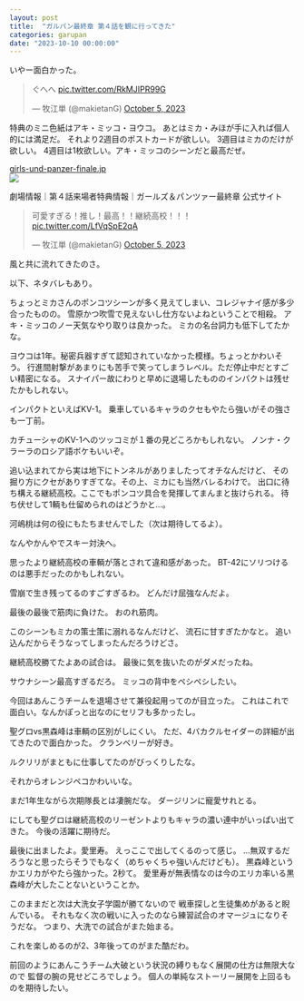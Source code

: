 ```yaml
---
layout: post
title:  "ガルパン最終章 第４話を観に行ってきた"
categories: garupan
date: "2023-10-10 00:00:00"
---
```


いやー面白かった。

<blockquote class="twitter-tweet tw-align-center"><p lang="ja" dir="ltr">ぐへへ <a href="https://t.co/RkMJIPR99G">pic.twitter.com/RkMJIPR99G</a></p>&mdash; 牧江単 (@makietanG) <a href="https://twitter.com/makietanG/status/1709871990075728049?ref_src=twsrc%5Etfw">October 5, 2023</a></blockquote> <script async src="https://platform.twitter.com/widgets.js" charset="utf-8"></script>

特典のミニ色紙はアキ・ミッコ・ヨウコ。
あとはミカ・みほが手に入れば個人的には満足だ。
それより2週目のポストカードが欲しい。
3週目はミカのだけが欲しい。
4週目は1枚欲しい。アキ・ミッコのシーンだと最高だぜ。


<div class="card">
  <a href="https://girls-und-panzer-finale.jp/theater-finale04-visitor-benefits/"></a>
  <div class="card__header">
    <a href="https://girls-und-panzer-finale.jp/theater-finale04-visitor-benefits/">girls-und-panzer-finale.jp</a>
  </div>
  <div class="card__image">
    <img src="https://girls-und-panzer-finale.jp/iaY7mRf2zJ/wp-content/themes/gulpan-finale2020/img/ogp.png">
  </div>
  <div class="card__title">
    <p>劇場情報｜第４話来場者特典情報｜ガールズ＆パンツァー最終章 公式サイト</p>
  </div>
  <div class="card__description">
    <p></p>
  </div>
</div>


<blockquote class="twitter-tweet tw-align-center"><p lang="ja" dir="ltr">可愛すぎる！推し！最高！！継続高校！！！ <a href="https://t.co/LfVqSpE2qA">pic.twitter.com/LfVqSpE2qA</a></p>&mdash; 牧江単 (@makietanG) <a href="https://twitter.com/makietanG/status/1709901377575755938?ref_src=twsrc%5Etfw">October 5, 2023</a></blockquote> <script async src="https://platform.twitter.com/widgets.js" charset="utf-8"></script>

風と共に流れてきたのさ。

以下、ネタバレもあり。

ちょっとミカさんのポンコツシーンが多く見えてしまい、コレジャナイ感が多少合ったものの。
雪原かつ吹雪で見えないし仕方ないよねということで相殺。
アキ・ミッコのノー天気なやり取りは良かった。
ミカの名台詞力も低下してたかな。

ヨウコは1年。秘密兵器すぎて認知されていなかった模様。ちょっとかわいそう。
行進間射撃があまりにも苦手で笑ってしまうレベル。ただ停止中だとすごい精密になる。
スナイパー故にわりと早めに退場したもののインパクトは残せたかもしれない。

インパクトといえばKV-1。
乗車しているキャラのクセもやたら強いがその強さも一丁前。

カチューシャのKV-1へのツッコミが１番の見どころかもしれない。
ノンナ・クラーラのロシア語ボケもいいぞ。

追い込まれてから実は地下にトンネルがありましたってオチなんだけど、
その掘り方にクセがありすぎてな。その上、ミカにも当然バレるわけで。
出口に待ち構える継続高校。ここでもポンコツ具合を発揮してまんまと抜けられる。
待ち伏せして1輌も仕留められのはどうかと...。

河嶋桃は何の役にもたちませんでした（次は期待してるよ）。

なんやかんやでスキー対決へ。

思ったより継続高校の車輌が落とされて違和感があった。
BT-42にソリつけるのは悪手だったのかもしれない。

雪崩で生き残ってるのすごすぎるわ。
どんだけ屈強なんだよ。

最後の最後で筋肉に負けた。
おのれ筋肉。

このシーンもミカの策士策に溺れるなんだけど、
流石に甘すぎたかなと。
追い込んだからそうなってしまったんだろうけどさ。

継続高校勝てたよあの試合は。
最後に気を抜いたのがダメだったね。

サウナシーン最高すぎるだろ。
ミッコの背中をペシペシしたい。

今回はあんこうチームを退場させて兼役起用ってのが目立った。
これはこれで面白い。なんかぽっと出なのにセリフも多かったし。

聖グロvs黒森峰は車輌の区別がしにくい。
ただ、4バカクルセイダーの詳細が出てきたので面白かった。
クランベリーが好き。

ルクリリがまともに仕事してたのがびっくりしたな。

それからオレンジペコかわいいな。

まだ1年生ながら次期隊長とは凄腕だな。
ダージリンに寵愛サれとる。

にしても聖グロは継続高校のリーゼントよりもキャラの濃い連中がいっぱい出てきた。
今後の活躍に期待だ。

最後に出ましたよ。愛里寿。
えっここで出してくるのって感じ。
...無双するだろうなと思ったらそうでもなく（めちゃくちゃ強いんだけども）。
黒森峰というかエリカがやたら強かった。2秒て。
愛里寿が無表情なのは今のエリカ率いる黒森峰が大したことないということか。

このままだと次は大洗女子学園が勝てないので
戦車探しと生徒集めがあると睨んでいる。
それもなく次の戦いに入ったのなら練習試合のオマージュになりそうだな。
つまり、大洗での試合がまた始まる。

これを楽しめるのが2、3年後ってのがまた酷だわ。

前回のようにあんこうチーム大破という状況の縛りもなく展開の仕方は無限大なので
監督の腕の見せどころでしょう。
個人の単純なストーリー展開を上回るものを期待したい。
